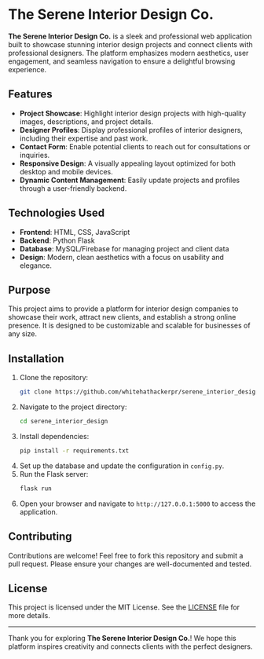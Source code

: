 # The Serene Interior Design Co.

**The Serene Interior Design Co.** is a sleek and professional web application built to showcase stunning interior design projects and connect clients with professional designers. The platform emphasizes modern aesthetics, user engagement, and seamless navigation to ensure a delightful browsing experience.

## Features

- **Project Showcase**: Highlight interior design projects with high-quality images, descriptions, and project details.
- **Designer Profiles**: Display professional profiles of interior designers, including their expertise and past work.
- **Contact Form**: Enable potential clients to reach out for consultations or inquiries.
- **Responsive Design**: A visually appealing layout optimized for both desktop and mobile devices.
- **Dynamic Content Management**: Easily update projects and profiles through a user-friendly backend.

## Technologies Used

- **Frontend**: HTML, CSS, JavaScript
- **Backend**: Python Flask
- **Database**: MySQL/Firebase for managing project and client data
- **Design**: Modern, clean aesthetics with a focus on usability and elegance.

## Purpose

This project aims to provide a platform for interior design companies to showcase their work, attract new clients, and establish a strong online presence. It is designed to be customizable and scalable for businesses of any size.

## Installation

1. Clone the repository:
   ```bash
   git clone https://github.com/whitehathackerpr/serene_interior_design.git
   ```
2. Navigate to the project directory:
   ```bash
   cd serene_interior_design
   ```
3. Install dependencies:
   ```bash
   pip install -r requirements.txt
   ```
4. Set up the database and update the configuration in `config.py`.
5. Run the Flask server:
   ```bash
   flask run
   ```
6. Open your browser and navigate to `http://127.0.0.1:5000` to access the application.

## Contributing

Contributions are welcome! Feel free to fork this repository and submit a pull request. Please ensure your changes are well-documented and tested.

## License

This project is licensed under the MIT License. See the [LICENSE](LICENSE) file for more details.

---

Thank you for exploring **The Serene Interior Design Co.**! We hope this platform inspires creativity and connects clients with the perfect designers.
